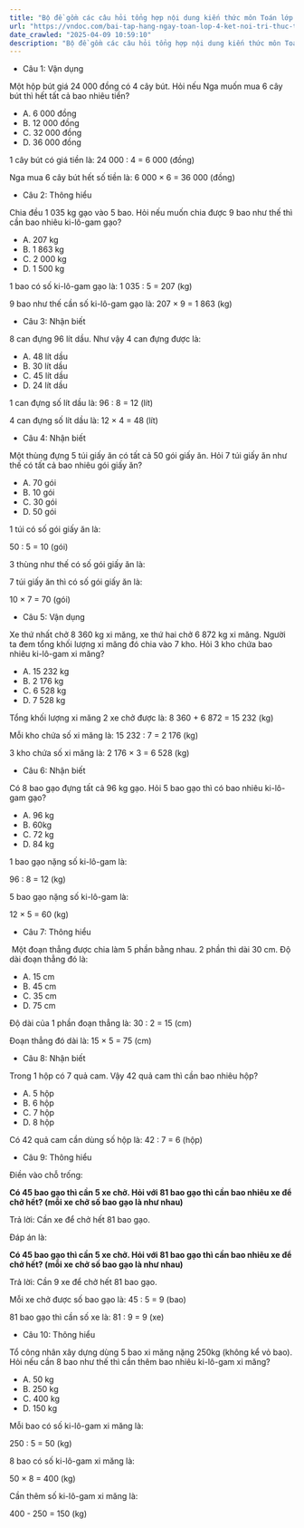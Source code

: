 ```yaml
---
title: "Bộ đề gồm các câu hỏi tổng hợp nội dung kiến thức môn Toán lớp 4 đã học ở Tuần 23 trong chương trình Toán lớp 4 Tập 2 Kết nối tri thức, giúp các em ôn tập và luyện giải các dạng bài tập Toán lớp 4. Mời các em cùng luyện tập."
url: "https://vndoc.com/bai-tap-hang-ngay-toan-lop-4-ket-noi-tri-thuc-tuan-23-thu-4-336706"
date_crawled: "2025-04-09 10:59:10"
description: "Bộ đề gồm các câu hỏi tổng hợp nội dung kiến thức môn Toán lớp 4 đã học ở Tuần 23 trong chương trình Toán lớp 4 Tập 2 Kết nối tri thức, giúp các em ôn tập và luyện giải các dạng bài tập Toán lớp 4. Mời các em cùng luyện tập."
---
```


* Câu 1:  Vận dụng

Một hộp bút giá 24 000 đồng có 4 cây bút. Hỏi nếu Nga muốn mua 6 cây bút thì hết tất cả bao nhiêu tiền?

  * A. 6 000 đồng 
  * B. 12 000 đồng 
  * C. 32 000 đồng 
  * D. 36 000 đồng 



1 cây bút có giá tiền là: 24 000 : 4 = 6 000 (đồng)

Nga mua 6 cây bút hết số tiền là: 6 000 × 6 = 36 000 (đồng)

* Câu 2:  Thông hiểu

Chia đều 1 035 kg gạo vào 5 bao. Hỏi nếu muốn chia được 9 bao như thế thì cần bao nhiêu ki-lô-gam gạo?

  * A. 207 kg 
  * B. 1 863 kg 
  * C. 2 000 kg 
  * D. 1 500 kg 



1 bao có số ki-lô-gam gạo là: 1 035 : 5 = 207 (kg)

9 bao như thế cần số ki-lô-gam gạo là: 207 × 9 = 1 863 (kg)

* Câu 3:  Nhận biết

8 can đựng 96 lít dầu. Như vậy 4 can đựng được là:

  * A. 48 lít dầu 
  * B. 30 lít dầu 
  * C. 45 lít dầu 
  * D. 24 lít dầu 



1 can đựng số lít dầu là: 96 : 8 = 12 (lít)

4 can đựng số lít dầu là: 12 × 4 = 48 (lít)

* Câu 4:  Nhận biết

Một thùng đựng 5 túi giấy ăn có tất cả 50 gói giấy ăn. Hỏi 7 túi giấy ăn như thế có tất cả bao nhiêu gói giấy ăn?

  * A. 70 gói 
  * B. 10 gói 
  * C. 30 gói 
  * D. 50 gói 



1 túi có số gói giấy ăn là:

50 : 5 = 10 (gói)

3 thùng như thế có số gói giấy ăn là:

7 túi giấy ăn thì có số gói giấy ăn là:

10 × 7 = 70 (gói)

* Câu 5:  Vận dụng

Xe thứ nhất chở 8 360 kg xi măng, xe thứ hai chở 6 872 kg xi măng. Người ta đem tổng khối lượng xi măng đó chia vào 7 kho. Hỏi 3 kho chứa bao nhiêu ki-lô-gam xi măng?

  * A. 15 232 kg 
  * B. 2 176 kg 
  * C. 6 528 kg 
  * D. 7 528 kg 



Tổng khối lượng xi măng 2 xe chở được là: 8 360 + 6 872 = 15 232 (kg)

Mỗi kho chứa số xi măng là: 15 232 : 7 = 2 176 (kg)

3 kho chứa số xi măng là: 2 176 × 3 = 6 528 (kg)

* Câu 6:  Nhận biết

Có 8 bao gạo đựng tất cả 96 kg gạo. Hỏi 5 bao gạo thì có bao nhiêu ki-lô-gam gạo?

  * A. 96 kg 
  * B. 60kg 
  * C. 72 kg 
  * D. 84 kg 



1 bao gạo nặng số ki-lô-gam là:

96 : 8 = 12 (kg)

5 bao gạo nặng số ki-lô-gam là:

12 × 5 = 60 (kg)

* Câu 7:  Thông hiểu

 Một đoạn thẳng được chia làm 5 phần bằng nhau. 2 phần thì dài 30 cm. Độ dài đoạn thẳng đó là:

  * A. 15 cm 
  * B. 45 cm 
  * C. 35 cm 
  * D. 75 cm 



Độ dài của 1 phần đoạn thẳng là: 30 : 2 = 15 (cm)

Đoạn thẳng đó dài là: 15 × 5 = 75 (cm)

* Câu 8:  Nhận biết

Trong 1 hộp có 7 quả cam. Vậy 42 quả cam thì cần bao nhiêu hộp?

  * A. 5 hộp 
  * B. 6 hộp 
  * C. 7 hộp 
  * D. 8 hộp 



Có 42 quả cam cần dùng số hộp là: 42 : 7 = 6 (hộp)

* Câu 9:  Thông hiểu

Điền vào chỗ trống:

**Có 45 bao gạo thì cần 5 xe chở. Hỏi với 81 bao gạo thì cần bao nhiêu xe để chở hết? (mỗi xe chở số bao gạo là như nhau)**

Trả lời: Cần  xe để chở hết 81 bao gạo.

Đáp án là:

**Có 45 bao gạo thì cần 5 xe chở. Hỏi với 81 bao gạo thì cần bao nhiêu xe để chở hết? (mỗi xe chở số bao gạo là như nhau)**

Trả lời: Cần 9 xe để chở hết 81 bao gạo.

Mỗi xe chở được số bao gạo là: 45 : 5 = 9 (bao)

81 bao gạo thì cần số xe là: 81 : 9 = 9 (xe)

* Câu 10:  Thông hiểu

Tổ công nhân xây dựng dùng 5 bao xi măng nặng 250kg (không kể vỏ bao). Hỏi nếu cần 8 bao như thế thì cần thêm bao nhiêu ki-lô-gam xi măng?

  * A. 50 kg 
  * B. 250 kg 
  * C. 400 kg 
  * D. 150 kg 



Mỗi bao có số ki-lô-gam xi măng là:

250 : 5 = 50 (kg)

8 bao có số ki-lô-gam xi măng là:

50 × 8 = 400 (kg)

Cần thêm số ki-lô-gam xi măng là:

400 - 250 = 150 (kg)
